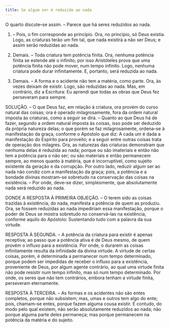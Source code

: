 ```yaml
---
title: Se algum ser é reduzido ao nada
---
```


O quarto discute–se assim. – Parece que há seres reduzidos ao nada.  

1. – Pois, o fim corresponde ao princípio. Ora, no princípio, só Deus existia. Logo, as criaturas terão um fim tal, que nada existirá a não ser Deus; e assim serão reduzidas ao nada.  

2. Demais. – Toda criatura tem potência finita. Ora, nenhuma potência finita se estende até o infinito; por isso Aristóteles prova que uma potência finita não pode mover, num tempo infinito. Logo, nenhuma criatura pode durar infinitamente. E, portanto, será reduzida ao nada.  

3. Demais. – A forma e o acidente não tem a matéria, como parte. Ora, às vezes deixam de existir. Logo, são reduzidas ao nada.  Mas, em contrário, diz a Escritura: Eu aprendi que todas as obras que Deus fez perseveram para sempre.  

SOLUÇÃO. – O que Deus faz, em relação à criatura, ora provém do curso natural das coisas; ora é operado milagrosamente, fora da ordem natural imposta às criaturas, como a seguir se dirá. – Quanto ao que Deus há de fazer, segundo a ordem natural imposta às coisas, isso pode ser deduzido da própria natureza delas; o que porém se faz milagrosamente, ordena–se à manifestação da graça, conforme o Apóstolo que diz: A cada um é dada a manifestação do Espírito para proveito; e a seguir entre outras coisas trata de operação dos milagres. Ora, as naturezas das criaturas demonstram que nenhuma delas é reduzida ao nada; porque ou são imateriais e então não tem a potência para o não ser; ou são materiais e então permanecem sempre, ao menos quanto à matéria, que é incorruptível, como sujeito existente da geração e da corrupção. Por outro lado, reduzir algum ser ao nada não condiz com a manifestação da graça; pois, a potência e a bondade divinas mostram–se sobretudo na conservação das coisas na existência. – Por onde, deve–se dizer, simplesmente, que absolutamente nada será reduzido ao nada.  

DONDE A RESPOSTA À PRIMEIRA OBJEÇÃO. – O terem sido as coisas trazidas à existência, do nada, manifesta a potência de quem as produziu. Ora, se fossem reduzidas ao nada impediriam essa manifestação, porque o poder de Deus se mostra sobretudo no conservá–las na existência, conforme aquilo do Apóstolo: Sustentando tudo com a palavra da sua virtude.  

RESPOSTA À SEGUNDA. – A potência da criatura para existir é apenas receptiva; ao passo que a potência ativa é de Deus mesmo, de quem provém o influxo para a existência. Por onde, o durarem as coisas infinitamente resulta da infinidade da divina virtude. A virtude de certas coisas, porém, é determinada a permanecer num tempo determinado, porque podem ser impedidas de receber o influxo para a existência, proveniente de Deus, por algum agente contrário, ao qual uma virtude finita não pode resistir num tempo infinito, mas só num tempo determinado. Por onde, os seres que não tem contrários, embora tenham a virtude finita, perseveram eternamente.  

RESPOSTA À TERCEIRA. – As formas e os acidentes não são entes completos, porque não subsistem; mas, umas e outros tem algo do ente; pois, chamam–se entes, porque fazem alguma cousa existir. E contudo, do modo pelo qual existem, não serão absolutamente reduzidos ao nada; não porque alguma parte deles permaneça; mas porque permanecem na potência da matéria e do sujeito.